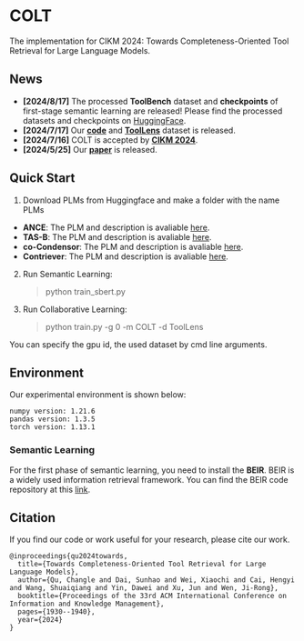 # COLT
The implementation for CIKM 2024: Towards Completeness-Oriented Tool Retrieval for Large Language Models.

## News
- **[2024/8/17]** The processed **ToolBench** dataset and **checkpoints** of first-stage semantic learning are released! Please find the processed datasets and checkpoints on [HuggingFace](https://huggingface.co/Tool-COLT).
- **[2024/7/17]** Our [**code**](https://github.com/quchangle1/COLT/tree/main) and [**ToolLens**](https://github.com/quchangle1/COLT/tree/main/datasets/ToolLens) dataset is released.
- **[2024/7/16]** COLT is accepted by [**CIKM 2024**](https://cikm2024.org/).
- **[2024/5/25]** Our [**paper**](https://arxiv.org/abs/2405.16089) is released.

## Quick Start
1. Download PLMs from Huggingface and make a folder with the name PLMs
- **ANCE**: The PLM and description is avaliable [here](https://huggingface.co/sentence-transformers/msmarco-roberta-base-ance-firstp).
- **TAS-B**: The PLM and description is avaliable [here](https://huggingface.co/sentence-transformers/msmarco-distilbert-base-tas-b).
- **co-Condensor**: The PLM and description is avaliable [here](https://huggingface.co/sentence-transformers/msmarco-bert-co-condensor).
- **Contriever**: The PLM and description is avaliable [here](https://huggingface.co/nthakur/contriever-base-msmarco).
2. Run Semantic Learning:
	> python train_sbert.py
3. Run Collaborative Learning:
	> python train.py -g 0 -m COLT -d ToolLens

You can specify the gpu id, the used dataset by cmd line arguments.

## Environment

Our experimental environment is shown below:

```
numpy version: 1.21.6
pandas version: 1.3.5
torch version: 1.13.1
```

### Semantic Learning 

For the first phase of semantic learning, you need to install the **BEIR**. BEIR is a widely used information retrieval framework. You can find the BEIR code repository at this [link](https://github.com/beir-cellar/beir).

## Citation

If you find our code or work useful for your research, please cite our work.

```
@inproceedings{qu2024towards,
  title={Towards Completeness-Oriented Tool Retrieval for Large Language Models},
  author={Qu, Changle and Dai, Sunhao and Wei, Xiaochi and Cai, Hengyi and Wang, Shuaiqiang and Yin, Dawei and Xu, Jun and Wen, Ji-Rong},
  booktitle={Proceedings of the 33rd ACM International Conference on Information and Knowledge Management},
  pages={1930--1940},
  year={2024}
}
```
